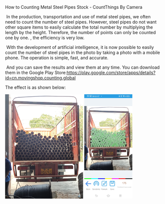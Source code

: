 How to Counting Metal Steel Pipes Stock - CountThings By Camera

​       In the production, transportation and use of metal steel pipes, we often need to count the number of steel pipes. However, steel pipes do not want other square items to easily calculate the total number by multiplying the length by the height. Therefore, the number of points can only be counted one by one. , the efficiency is very low.

​       With the development of artificial intelligence, it is now possible to easily count the number of steel pipes in the photo by taking a photo with a mobile phone. The operation is simple, fast, and accurate.

​       And you can save the results and view them at any time. You can download them in the Google Play Store:https://play.google.com/store/apps/details?id=cn.movingshop.counting.global

The effect is as shown below:

<img src="image\gangguan1.jpg" alt="gangguan1" style="zoom:33%;" />

<img src="image\gangguan2.jpg" alt="gangguan2" style="zoom:33%;" />

